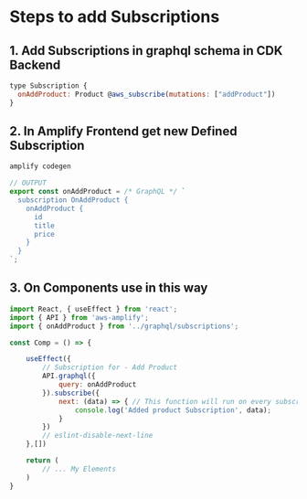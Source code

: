 # Steps to add Subscriptions

## 1. Add Subscriptions in graphql schema in CDK Backend

```js
type Subscription {
  onAddProduct: Product @aws_subscribe(mutations: ["addProduct"])
}
```

## 2. In Amplify Frontend get new Defined Subscription

```powershell
amplify codegen
```

```js
// OUTPUT
export const onAddProduct = /* GraphQL */ `
  subscription OnAddProduct {
    onAddProduct {
      id
      title
      price
    }
  }
`;
```

## 3. On Components use in this way

```js
import React, { useEffect } from 'react';
import { API } from 'aws-amplify';
import { onAddProduct } from '../graphql/subscriptions';

const Comp = () => {

    useEffect({
        // Subscription for - Add Product
        API.graphql({
            query: onAddProduct
        }).subscribe({
            next: (data) => { // This function will run on every subscription
                console.log('Added product Subscription', data);
            }
        })
        // eslint-disable-next-line
    },[])

    return (
        // ... My Elements
    )
}

```
